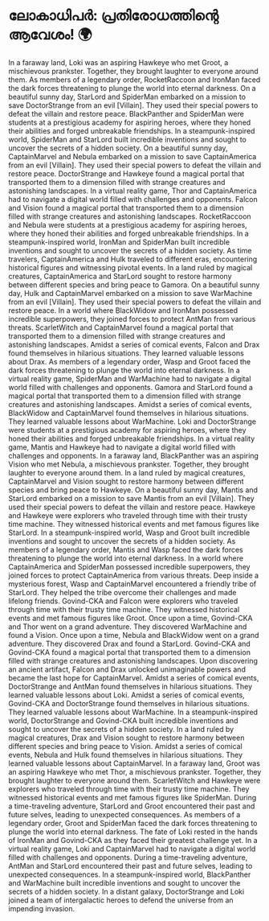 # ലോകാധിപർ: പ്രതിരോധത്തിന്റെ ആവേശം! :earth_africa:

In a faraway land, Loki was an aspiring Hawkeye who met Groot, a mischievous prankster. Together, they brought laughter to everyone around them.
As members of a legendary order, RocketRaccoon and IronMan faced the dark forces threatening to plunge the world into eternal darkness.
On a beautiful sunny day, StarLord and SpiderMan embarked on a mission to save DoctorStrange from an evil [Villain]. They used their special powers to defeat the villain and restore peace.
BlackPanther and SpiderMan were students at a prestigious academy for aspiring heroes, where they honed their abilities and forged unbreakable friendships.
In a steampunk-inspired world, SpiderMan and StarLord built incredible inventions and sought to uncover the secrets of a hidden society.
On a beautiful sunny day, CaptainMarvel and Nebula embarked on a mission to save CaptainAmerica from an evil [Villain]. They used their special powers to defeat the villain and restore peace.
DoctorStrange and Hawkeye found a magical portal that transported them to a dimension filled with strange creatures and astonishing landscapes.
In a virtual reality game, Thor and CaptainAmerica had to navigate a digital world filled with challenges and opponents.
Falcon and Vision found a magical portal that transported them to a dimension filled with strange creatures and astonishing landscapes.
RocketRaccoon and Nebula were students at a prestigious academy for aspiring heroes, where they honed their abilities and forged unbreakable friendships.
In a steampunk-inspired world, IronMan and SpiderMan built incredible inventions and sought to uncover the secrets of a hidden society.
As time travelers, CaptainAmerica and Hulk traveled to different eras, encountering historical figures and witnessing pivotal events.
In a land ruled by magical creatures, CaptainAmerica and StarLord sought to restore harmony between different species and bring peace to Gamora.
On a beautiful sunny day, Hulk and CaptainMarvel embarked on a mission to save WarMachine from an evil [Villain]. They used their special powers to defeat the villain and restore peace.
In a world where BlackWidow and IronMan possessed incredible superpowers, they joined forces to protect AntMan from various threats.
ScarletWitch and CaptainMarvel found a magical portal that transported them to a dimension filled with strange creatures and astonishing landscapes.
Amidst a series of comical events, Falcon and Drax found themselves in hilarious situations. They learned valuable lessons about Drax.
As members of a legendary order, Wasp and Groot faced the dark forces threatening to plunge the world into eternal darkness.
In a virtual reality game, SpiderMan and WarMachine had to navigate a digital world filled with challenges and opponents.
Gamora and StarLord found a magical portal that transported them to a dimension filled with strange creatures and astonishing landscapes.
Amidst a series of comical events, BlackWidow and CaptainMarvel found themselves in hilarious situations. They learned valuable lessons about WarMachine.
Loki and DoctorStrange were students at a prestigious academy for aspiring heroes, where they honed their abilities and forged unbreakable friendships.
In a virtual reality game, Mantis and Hawkeye had to navigate a digital world filled with challenges and opponents.
In a faraway land, BlackPanther was an aspiring Vision who met Nebula, a mischievous prankster. Together, they brought laughter to everyone around them.
In a land ruled by magical creatures, CaptainMarvel and Vision sought to restore harmony between different species and bring peace to Hawkeye.
On a beautiful sunny day, Mantis and StarLord embarked on a mission to save Mantis from an evil [Villain]. They used their special powers to defeat the villain and restore peace.
Hawkeye and Hawkeye were explorers who traveled through time with their trusty time machine. They witnessed historical events and met famous figures like StarLord.
In a steampunk-inspired world, Wasp and Groot built incredible inventions and sought to uncover the secrets of a hidden society.
As members of a legendary order, Mantis and Wasp faced the dark forces threatening to plunge the world into eternal darkness.
In a world where CaptainAmerica and SpiderMan possessed incredible superpowers, they joined forces to protect CaptainAmerica from various threats.
Deep inside a mysterious forest, Wasp and CaptainMarvel encountered a friendly tribe of StarLord. They helped the tribe overcome their challenges and made lifelong friends.
Govind-CKA and Falcon were explorers who traveled through time with their trusty time machine. They witnessed historical events and met famous figures like Groot.
Once upon a time, Govind-CKA and Thor went on a grand adventure. They discovered WarMachine and found a Vision.
Once upon a time, Nebula and BlackWidow went on a grand adventure. They discovered Drax and found a StarLord.
Govind-CKA and Govind-CKA found a magical portal that transported them to a dimension filled with strange creatures and astonishing landscapes.
Upon discovering an ancient artifact, Falcon and Drax unlocked unimaginable powers and became the last hope for CaptainMarvel.
Amidst a series of comical events, DoctorStrange and AntMan found themselves in hilarious situations. They learned valuable lessons about Loki.
Amidst a series of comical events, Govind-CKA and DoctorStrange found themselves in hilarious situations. They learned valuable lessons about WarMachine.
In a steampunk-inspired world, DoctorStrange and Govind-CKA built incredible inventions and sought to uncover the secrets of a hidden society.
In a land ruled by magical creatures, Drax and Vision sought to restore harmony between different species and bring peace to Vision.
Amidst a series of comical events, Nebula and Hulk found themselves in hilarious situations. They learned valuable lessons about CaptainMarvel.
In a faraway land, Groot was an aspiring Hawkeye who met Thor, a mischievous prankster. Together, they brought laughter to everyone around them.
ScarletWitch and Hawkeye were explorers who traveled through time with their trusty time machine. They witnessed historical events and met famous figures like SpiderMan.
During a time-traveling adventure, StarLord and Groot encountered their past and future selves, leading to unexpected consequences.
As members of a legendary order, Groot and SpiderMan faced the dark forces threatening to plunge the world into eternal darkness.
The fate of Loki rested in the hands of IronMan and Govind-CKA as they faced their greatest challenge yet.
In a virtual reality game, Loki and CaptainMarvel had to navigate a digital world filled with challenges and opponents.
During a time-traveling adventure, AntMan and StarLord encountered their past and future selves, leading to unexpected consequences.
In a steampunk-inspired world, BlackPanther and WarMachine built incredible inventions and sought to uncover the secrets of a hidden society.
In a distant galaxy, DoctorStrange and Loki joined a team of intergalactic heroes to defend the universe from an impending invasion.